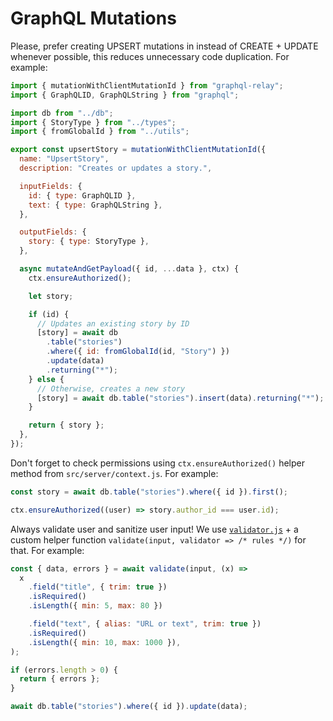 # GraphQL Mutations

Please, prefer creating UPSERT mutations in instead of CREATE + UPDATE whenever possible, this reduces unnecessary code duplication. For example:

```js
import { mutationWithClientMutationId } from "graphql-relay";
import { GraphQLID, GraphQLString } from "graphql";

import db from "../db";
import { StoryType } from "../types";
import { fromGlobalId } from "../utils";

export const upsertStory = mutationWithClientMutationId({
  name: "UpsertStory",
  description: "Creates or updates a story.",

  inputFields: {
    id: { type: GraphQLID },
    text: { type: GraphQLString },
  },

  outputFields: {
    story: { type: StoryType },
  },

  async mutateAndGetPayload({ id, ...data }, ctx) {
    ctx.ensureAuthorized();

    let story;

    if (id) {
      // Updates an existing story by ID
      [story] = await db
        .table("stories")
        .where({ id: fromGlobalId(id, "Story") })
        .update(data)
        .returning("*");
    } else {
      // Otherwise, creates a new story
      [story] = await db.table("stories").insert(data).returning("*");
    }

    return { story };
  },
});
```

Don't forget to check permissions using `ctx.ensureAuthorized()` helper method
from `src/server/context.js`. For example:

```js
const story = await db.table("stories").where({ id }).first();

ctx.ensureAuthorized((user) => story.author_id === user.id);
```

Always validate user and sanitize user input! We use [`validator.js`](https://github.com/validatorjs/validator.js) + a custom helper function `validate(input, validator => /* rules */)` for that. For example:

```js
const { data, errors } = await validate(input, (x) =>
  x
    .field("title", { trim: true })
    .isRequired()
    .isLength({ min: 5, max: 80 })

    .field("text", { alias: "URL or text", trim: true })
    .isRequired()
    .isLength({ min: 10, max: 1000 }),
);

if (errors.length > 0) {
  return { errors };
}

await db.table("stories").where({ id }).update(data);
```
